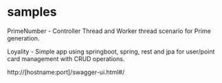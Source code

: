 # samples

PrimeNumber - Controller Thread and Worker thread scenario for Prime generation.

Loyality - Simple app using springboot, spring, rest and jpa  for user/point card management with CRUD operations.

http://[hostname:port]/swagger-ui.html#/
